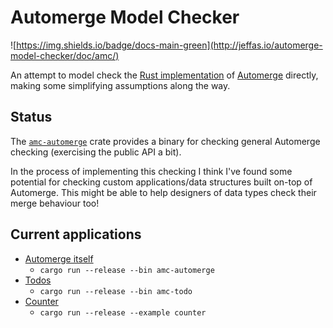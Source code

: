 # Automerge Model Checker

![https://img.shields.io/badge/docs-main-green](http://jeffas.io/automerge-model-checker/doc/amc/)

An attempt to model check the [Rust implementation](https://github.com/automerge/automerge-rs) of [Automerge](https://automerge.org/) directly, making some simplifying assumptions along the way.

## Status

The [`amc-automerge`](./applications/amc-automerge) crate provides a binary for checking general Automerge checking (exercising the public API a bit).

In the process of implementing this checking I think I've found some potential for checking custom applications/data structures built on-top of Automerge.
This might be able to help designers of data types check their merge behaviour too!

## Current applications

- [Automerge itself](./applications/amc-automerge)
    - `cargo run --release --bin amc-automerge`
- [Todos](./applications/amc-todo)
    - `cargo run --release --bin amc-todo`
- [Counter](./amc/examples/counter.rs)
    - `cargo run --release --example counter`
